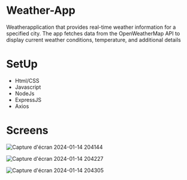 # Weather-App
Weatherapplication that provides real-time weather information for a specified city. The app fetches data from the OpenWeatherMap API to display current weather conditions, temperature, and additional details

# SetUp 
  * Html/CSS
  * Javascript
  * NodeJs
  * ExpressJS
  * Axios
    
# Screens

![Capture d'écran 2024-01-14 204144](https://github.com/ouaskanas/Weather-App/assets/83678973/473c8f2a-7db4-426d-b725-24f3aeb05d5c)

![Capture d'écran 2024-01-14 204227](https://github.com/ouaskanas/Weather-App/assets/83678973/a72ff555-abe7-4d01-a0c1-60e08b4cd069)

![Capture d'écran 2024-01-14 204305](https://github.com/ouaskanas/Weather-App/assets/83678973/f30fb017-7eea-4fa1-b3b2-1e74d3db1bc9)
